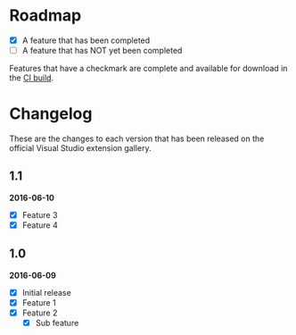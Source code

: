 # Roadmap

- [x] A feature that has been completed
- [ ] A feature that has NOT yet been completed

Features that have a checkmark are complete and available for
download in the
[CI build](http://vsixgallery.com/extension/58d83af4-8f4c-48c1-85fb-25bfc5717873/).

# Changelog

These are the changes to each version that has been released
on the official Visual Studio extension gallery.

## 1.1

**2016-06-10**

- [x] Feature 3
- [x] Feature 4

## 1.0

**2016-06-09**

- [x] Initial release
- [x] Feature 1
- [x] Feature 2
  - [x] Sub feature